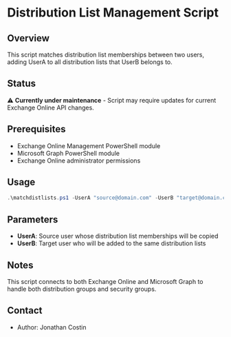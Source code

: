 # Distribution List Management Script

## Overview

This script matches distribution list memberships between two users, adding UserA to all distribution lists that UserB belongs to.

## Status

⚠️ **Currently under maintenance** - Script may require updates for current Exchange Online API changes.

## Prerequisites

- Exchange Online Management PowerShell module
- Microsoft Graph PowerShell module
- Exchange Online administrator permissions

## Usage

```powershell
.\matchdistlists.ps1 -UserA "source@domain.com" -UserB "target@domain.com"
```

## Parameters

- **UserA**: Source user whose distribution list memberships will be copied
- **UserB**: Target user who will be added to the same distribution lists

## Notes

This script connects to both Exchange Online and Microsoft Graph to handle both distribution groups and security groups.

## Contact

- Author: Jonathan Costin
